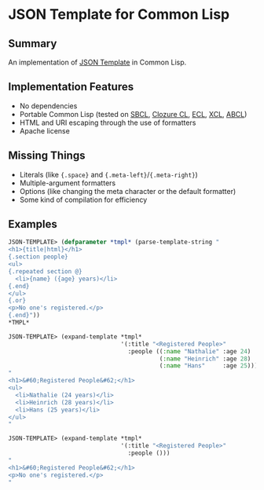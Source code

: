 # JSON Template for Common Lisp

## Summary

An implementation of [JSON Template][] in Common Lisp.

## Implementation Features

 * No dependencies
 * Portable Common Lisp (tested
   on [SBCL][], [Clozure CL][], [ECL][], [XCL][], [ABCL][])
 * HTML and URI escaping through the use of formatters
 * Apache license

## Missing Things

 * Literals (like `{.space}` and `{.meta-left}`/`{.meta-right}`)
 * Multiple-argument formatters
 * Options (like changing the meta character or the default formatter)
 * Some kind of compilation for efficiency

## Examples

```lisp
JSON-TEMPLATE> (defparameter *tmpl* (parse-template-string "
<h1>{title|html}</h1>
{.section people}
<ul>
{.repeated section @}
  <li>{name} ({age} years)</li>
{.end}
</ul>
{.or}
<p>No one's registered.</p>
{.end}"))
*TMPL*
```

```lisp
JSON-TEMPLATE> (expand-template *tmpl*
                                '(:title "<Registered People>"
                                  :people ((:name "Nathalie" :age 24)
                                           (:name "Heinrich" :age 28)
                                           (:name "Hans"     :age 25))))
"
<h1>&#60;Registered People&#62;</h1>
<ul>
  <li>Nathalie (24 years)</li>
  <li>Heinrich (28 years)</li>
  <li>Hans (25 years)</li>
</ul>
"
```

```lisp
JSON-TEMPLATE> (expand-template *tmpl*
                                '(:title "<Registered People>"
                                  :people ()))
"
<h1>&#60;Registered People&#62;</h1>
<p>No one's registered.</p>
"
```


[JSON Template]: http://jsont.squarespace.com
[SBCL]:          http://www.sbcl.org/
[Clozure CL]:    http://ccl.clozure.com/
[ECL]:           http://ecls.sf.net/
[XCL]:           https://github.com/gnooth/xcl
[ABCL]:          http://common-lisp.net/project/armedbear/
